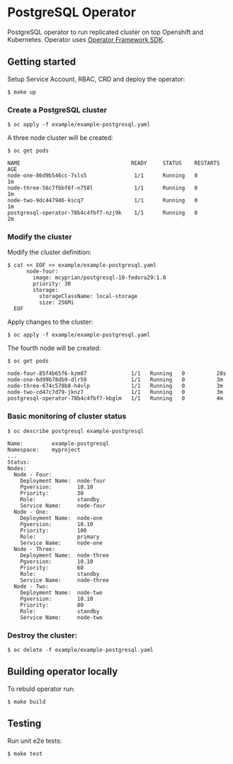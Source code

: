 # PostgreSQL Operator 

PostgreSQL operator to run replicated cluster on top Openshift and Kubernetes.
Operator uses [Operator Framework SDK](https://github.com/operator-framework/operator-sdk).

## Getting started

Setup Service Account, RBAC, CRD and deploy the operator:

    $ make up


### Create a PostgreSQL cluster
    
    $ oc apply -f example/example-postgresql.yaml

A three node cluster will be created:

    $ oc get pods

    NAME                                   READY     STATUS    RESTARTS   AGE
    node-one-86d9b546cc-7sls5               1/1	     Running   0          1m
    node-three-56c7fbbf6f-n758l             1/1	     Running   0          1m
    node-two-9dc447946-kscq7                1/1	     Running   0          1m
    postgresql-operator-78b4c4fbf7-nzj9k    1/1	     Running   0          2m


### Modify the cluster 

Modify the cluster definition:

    $ cat << EOF >> example/example-postgresql.yaml
          node-four:
            image: mcyprian/postgresql-10-fedora29:1.0
            priority: 30
            storage:
              storageClassName: local-storage
              size: 256Mi
      EOF

Apply changes to the cluster:

    $ oc apply -f example/example-postgresql.yaml

The fourth node will be created:

    $ oc get pods

    node-four-85f4b65f6-kzm87              1/1	 Running   0          28s
    node-one-6d99b78db9-dlr59              1/1	 Running   0          3m
    node-three-674c578b8-h4vlp             1/1	 Running   0          3m
    node-two-cd47c7d79-jknz7               1/1	 Running   0          3m
    postgresql-operator-78b4c4fbf7-kbglm   1/1	 Running   0          4m


### Basic monitoring of cluster status

    $ oc describe postgresql example-postgresql

    Name:         example-postgresql
    Namespace:    myproject
    ...
    Status:
    Nodes:
      Node - Four:
        Deployment Name:  node-four
        Pgversion:        10.10
        Priority:         30
        Role:             standby
        Service Name:     node-four
      Node - One:
        Deployment Name:  node-one
        Pgversion:        10.10
        Priority:         100
        Role:             primary
        Service Name:     node-one
      Node - Three:
        Deployment Name:  node-three
        Pgversion:        10.10
        Priority:         60
        Role:             standby
        Service Name:     node-three
      Node - Two:
        Deployment Name:  node-two
        Pgversion:        10.10
        Priority:         80
        Role:             standby
        Service Name:     node-two


### Destroy the cluster:

    $ oc delete -f example/example-postgresql.yaml


## Building operator locally

To rebuld operator run:

    $ make build


## Testing

Run unit e2e tests:

    $ make test
